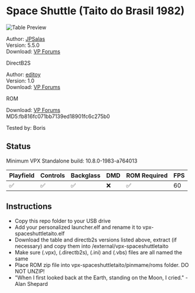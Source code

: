 # Space Shuttle (Taito do Brasil 1982)

![Table Preview](https://github.com/LegendsUnchained/vpx-standalone-alp4k/blob/main/images/vpx-spaceshuttletaito.png)

Author: [JPSalas](https://www.vpforums.org/index.php?showuser=277)  
Version: 5.5.0  
Download: [VP Forums](https://www.vpforums.org/index.php?app=downloads&showfile=13644)

DirectB2S

Author: [editoy](https://www.vpforums.org/index.php?showuser=80626)  
Version: 1.0  
Download: [VP Forums](https://www.vpforums.org/index.php?app=downloads&showfile=13653)

ROM

Download: [VP Forums](https://www.vpforums.org/index.php?app=downloads&showfile=585)  
MD5:fb816fc071bb7139ed18901fc6c275b0

Tested by: Boris

## Status 

Minimum VPX Standalone build: 10.8.0-1983-a764013

| Playfield | Controls | Backglass | DMD | ROM Required | FPS | 
|-----------|----------|-----------|-----|--------------|-----|
| :white_check_mark: | :white_check_mark: | :white_check_mark: | :x: | :white_check_mark: | 60 |

## Instructions

- Copy this repo folder to your USB drive
- Add your personalized launcher.elf and rename it to vpx-spaceshuttletaito.elf
- Download the table and directb2s versions listed above, extract (if necessary) and copy them into /external/vpx-spaceshuttletaito
- Make sure (.vpx), (.directb2s), (.ini) and (.vbs) files are all named the same
- Place ROM zip file into vpx-spaceshuttletaito/pinmame/roms folder. DO NOT UNZIP!
- "When I first looked back at the Earth, standing on the Moon, I cried." -Alan Shepard
